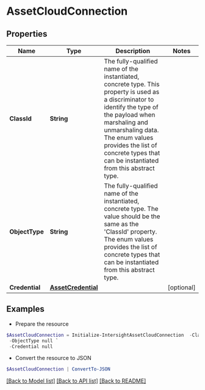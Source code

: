 # AssetCloudConnection
## Properties

Name | Type | Description | Notes
------------ | ------------- | ------------- | -------------
**ClassId** | **String** | The fully-qualified name of the instantiated, concrete type. This property is used as a discriminator to identify the type of the payload when marshaling and unmarshaling data. The enum values provides the list of concrete types that can be instantiated from this abstract type. | 
**ObjectType** | **String** | The fully-qualified name of the instantiated, concrete type. The value should be the same as the &#39;ClassId&#39; property. The enum values provides the list of concrete types that can be instantiated from this abstract type. | 
**Credential** | [**AssetCredential**](AssetCredential.md) |  | [optional] 

## Examples

- Prepare the resource
```powershell
$AssetCloudConnection = Initialize-IntersightAssetCloudConnection  -ClassId null `
 -ObjectType null `
 -Credential null
```

- Convert the resource to JSON
```powershell
$AssetCloudConnection | ConvertTo-JSON
```

[[Back to Model list]](../README.md#documentation-for-models) [[Back to API list]](../README.md#documentation-for-api-endpoints) [[Back to README]](../README.md)

